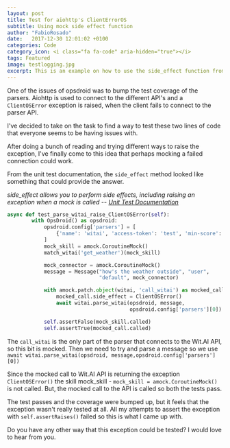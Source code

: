 ```yaml
---
layout: post
title: Test for aiohttp's ClientErrorOS
subtitle: Using mock side effect function
author: "FabioRosado"
date:   2017-12-30 12:01:02 +0100
categories: Code
category_icon: <i class="fa fa-code" aria-hidden="true"></i>
tags: Featured
image: testlogging.jpg
excerpt: This is an example on how to use the side_effect function from the unittest module to test if the aiohttp exception ClientOSError was raised. 
---
```

One of the issues of opsdroid was to bump the test coverage of the parsers.  Aiohttp is used to connect to the different API's  and a `ClientOSError` exception is raised, when the client fails to connect to the parser API. 

I've decided to take on the task to find a way to test these two lines of code that everyone seems to be having issues with. 

After doing a bunch of reading and trying different ways to raise the exception, I've finally come to this idea that perhaps mocking a failed connection could work.

From the unit test documentation, the `side_effect` method looked like something that could provide the answer. 

_side_effect allows you to perform side effects, including raising an exception when a mock is called -- [Unit Test Documentation](https://docs.python.org/3/library/unittest.mock.html)_

```python
async def test_parse_witai_raise_ClientOSError(self):
        with OpsDroid() as opsdroid:
            opsdroid.config['parsers'] = [
                {'name': 'witai', 'access-token': 'test', 'min-score': 0.3}
            ]
            mock_skill = amock.CoroutineMock()
            match_witai('get_weather')(mock_skill)

            mock_connector = amock.CoroutineMock()
            message = Message("how's the weather outside", "user",
                              "default", mock_connector)

            with amock.patch.object(witai, 'call_witai') as mocked_call:
                mocked_call.side_effect = ClientOSError()
                await witai.parse_witai(opsdroid, message,
                                        opsdroid.config['parsers'][0])

            self.assertFalse(mock_skill.called)
            self.assertTrue(mocked_call.called)
```

The `call_witai` is the only part of the parser that connects to the Wit.AI API, so this bit is mocked. Then we need to try and parse a message so we use `await witai.parse_witai(opsdroid, message,opsdroid.config['parsers'][0])`

Since the mocked call to Wit.AI API is returning the exception `ClientOSError()` the skill mock_skill - `mock_skill = amock.CoroutineMock()` is not called. But, the mocked call to the API is called so both the tests pass.

The test passes and the coverage were bumped up, but it feels that the exception wasn't really tested at all. All my attempts to assert the exception with `self.assertRaises()` failed so this is what I came up with.

Do you have any other way that this exception could be tested? I would love to hear from you.